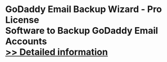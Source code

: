 # GoDaddy Email Backup Wizard - Pro License<br />Software to Backup GoDaddy Email Accounts<br />[>> Detailed information](https://secure.shareit.com/shareit/product.html?productid=300983856&affiliateid=200057808)
